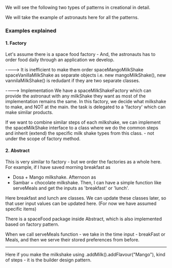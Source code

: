 We will see the following two types of patterns in creational in detail. 

We will take the example of astronauts here for all the patterns. 

### Examples explained 
#### 1. Factory 
Let's assume there is a space food factory - And, the astronauts has to order food daily through an application we develop. 

----> It is inefficient to make them order spaceMangoMilkShake spaceVanillaMilkShake as separate objects 
i.e. new mangoMilkShake(), new vannilaMilkShake() is redudant if they are two separate classes. 

----> Implementation 
We have a spaceMilkShakeFactory which can provide the astronaut with any milkShake they want as most of the implementation remains the same. 
In this factory, we decide what milkshake to make, and NOT at the main. the task is delegated to a 'factory' which can make similar products. 

If we want to combine similar steps of each milkshake, we can implement the spaceMilkShake interface to a class where we do the common steps and inherit (extend) the specific milk shake types from this class. - not under the scope of factory method. 

#### 2. Abstract 
This is very similar to factory - but we order the factories as a whole here. 
For example, if I have saved morning breakfast as 
- Dosa + Mango milkshake. 
Afternoon as 
- Sambar + chocolate milkshake. 
Then, I can have a simple function like serveMeals and get the inputs as 'breakfast' or 'lunch'. 

Here breakfast and lunch are classes. We can update these classes later, so that user input values can be updated here. (For now we have assumed specific items)

There is a spaceFood package inside Abstract, which is also implemented based on factory pattern. 

When we call serveMeals function - we take in the time input - breakFast or Meals, and then we serve their stored preferences from before. 

___

Here if you make the milkshake using .addMilk().addFlavour("Mango"), kind of steps - it is the builder design pattern. 
